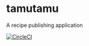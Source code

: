 # tamutamu
A recipe publishing application

[![CircleCI](https://circleci.com/gh/mkiterian/tamutamu.svg?style=svg)](https://circleci.com/gh/mkiterian/tamutamu)
